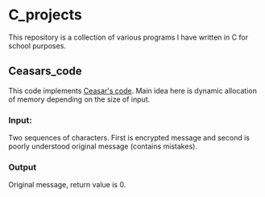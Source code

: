 # C_projects

This repository is a collection of various programs I have written in C for school purposes.

## Ceasars_code

This code implements [Ceasar's code](https://en.wikipedia.org/wiki/Caesar_cipher). Main idea here is dynamic allocation of memory depending on the size of input.
### Input:
Two sequences of characters. First is encrypted message and second is poorly understood original message (contains mistakes).
### Output
Original message, return value is 0.
